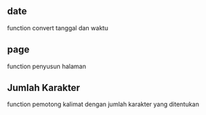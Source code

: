 ## date

function convert tanggal dan waktu

## page

function penyusun halaman

## Jumlah Karakter

function pemotong kalimat dengan jumlah karakter yang ditentukan
